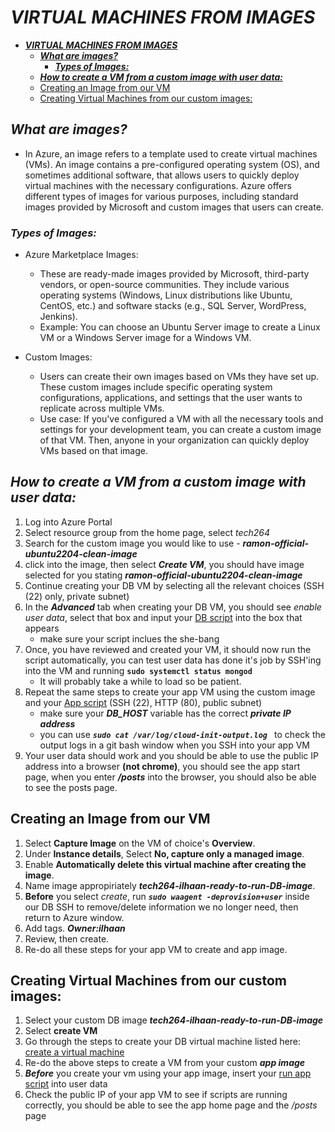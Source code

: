 # ***VIRTUAL MACHINES FROM IMAGES***
- [***VIRTUAL MACHINES FROM IMAGES***](#virtual-machines-from-images)
  - [***What are images?***](#what-are-images)
    - [***Types of Images:***](#types-of-images)
  - [***How to create a VM from a custom image with user data:***](#how-to-create-a-vm-from-a-custom-image-with-user-data)
  - [Creating an Image from our VM](#creating-an-image-from-our-vm)
  - [Creating Virtual Machines from our custom images:](#creating-virtual-machines-from-our-custom-images)

## ***What are images?***
  - In Azure, an image refers to a template used to create virtual machines (VMs). An image contains a pre-configured operating system (OS), and sometimes additional software, that allows users to quickly deploy virtual machines with the necessary configurations. Azure offers different types of images for various purposes, including standard images provided by Microsoft and custom images that users can create.
### ***Types of Images:***
 - Azure Marketplace Images:
      - These are ready-made images provided by Microsoft, third-party vendors, or open-source communities. They include various operating systems (Windows, Linux distributions like Ubuntu, CentOS, etc.) and software stacks (e.g., SQL Server, WordPress, Jenkins).
      - Example: You can choose an Ubuntu Server image to create a Linux VM or a Windows Server image for a Windows VM.

 - Custom Images:
      - Users can create their own images based on VMs they have set up. These custom images include specific operating system configurations, applications, and settings that the user wants to replicate across multiple VMs.
      - Use case: If you've configured a VM with all the necessary tools and settings for your development team, you can create a custom image of that VM. Then, anyone in your organization can quickly deploy VMs based on that image.

## ***How to create a VM from a custom image with user data:***
1. Log into Azure Portal
2. Select resource group from the home page, select *tech264*
3. Search for the custom image you would like to use - ***ramon-official-ubuntu2204-clean-image***
4. click into the image, then select ***Create VM***, you should have image selected for you stating ***ramon-official-ubuntu2204-clean-image***
5. Continue creating your DB VM by selecting all the relevant choices (SSH (22) only, private subnet)
6. In the ***Advanced*** tab when creating your DB VM, you should see *enable user data*, select that box and input your [DB script](/tech264-cloud-linux/scripting/dbscript.sh) into the box that appears
   - make sure your script inclues the she-bang
7. Once, you have reviewed and created your VM, it should now run the script automatically, you can test user data has done it's job by SSH'ing into the VM and running **`sudo systemctl status mongod`**
   -   It will probably take a while to load so be patient.
8. Repeat the same steps to create your app VM using the custom image and your [App script](/tech264-cloud-linux/scripting/prov-app.sh) (SSH (22), HTTP (80), public subnet)
   - make sure your ***DB_HOST*** variable has the correct ***private IP address***
   - you can use ***`sudo cat /var/log/cloud-init-output.log
 `*** to check the output logs in a git bash window when you SSH into your app VM
9.  Your user data should work and you should be able to use the public IP address into a browser **(not chrome)**, you should see the app start page, when you enter ***/posts*** into the browser, you should also be able to see the posts page.

## Creating an Image from our VM

1. Select **Capture Image** on the VM of choice's **Overview**.
2. Under **Instance details**, Select **No, capture only a managed image**.
3. Enable **Automatically delete this virtual machine after creating the image**.
4. Name image appropiriately ***tech264-ilhaan-ready-to-run-DB-image***.
5. **Before** you select *create*, run ***`sudo waagent -deprovision+user`*** inside our DB SSH to remove/delete information we no longer need, then return to Azure window.
6. Add tags. ***Owner:ilhaan***
7. Review, then create.
8. Re-do all these steps for your app VM to create and app image.

## Creating Virtual Machines from our custom images:
1. Select your custom DB image ***tech264-ilhaan-ready-to-run-DB-image***
2. Select **create VM**
3. Go through the steps to create your DB virtual machine listed here: [create a virtual machine](/tech264-cloud-linux/cloud/create_virtual_machine.md)
4. Re-do the above steps to create a VM from your custom ***app image***
5. ***Before*** you create your vm using your app image, insert your [run app script](/tech264-cloud-linux/scripting/run-app-only.sh) into user data
6. Check the public IP of your app VM to see if scripts are running correctly, you should be able to see the app home page and the */posts* page
